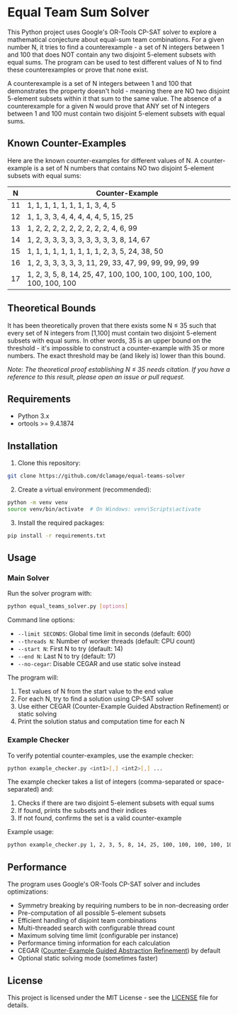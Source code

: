 # Equal Team Sum Solver

This Python project uses Google's OR-Tools CP-SAT solver to explore a mathematical conjecture about equal-sum team combinations. For a given number N, it tries to find a counterexample - a set of N integers between 1 and 100 that does NOT contain any two disjoint 5-element subsets with equal sums. The program can be used to test different values of N to find these counterexamples or prove that none exist.

A counterexample is a set of N integers between 1 and 100 that demonstrates the property doesn't hold - meaning there are NO two disjoint 5-element subsets within it that sum to the same value. The absence of a counterexample for a given N would prove that ANY set of N integers between 1 and 100 must contain two disjoint 5-element subsets with equal sums.

## Known Counter-Examples

Here are the known counter-examples for different values of N. A counter-example is a set of N numbers that contains NO two disjoint 5-element subsets with equal sums:

| N   | Counter-Example |
|-----|---------------------------|
| 11  |1, 1, 1, 1, 1, 1, 1, 1, 3, 4, 5|
| 12  |1, 1, 3, 3, 4, 4, 4, 4, 4, 5, 15, 25|
| 13  |1, 2, 2, 2, 2, 2, 2, 2, 2, 2, 4, 6, 99|
| 14  |1, 2, 3, 3, 3, 3, 3, 3, 3, 3, 3, 8, 14, 67|
| 15  |1, 1, 1, 1, 1, 1, 1, 1, 1, 2, 3, 5, 24, 38, 50|
| 16  |1, 2, 3, 3, 3, 3, 3, 11, 29, 33, 47, 99, 99, 99, 99, 99|
| 17  |1, 2, 3, 5, 8, 14, 25, 47, 100, 100, 100, 100, 100, 100, 100, 100, 100|

## Theoretical Bounds

It has been theoretically proven that there exists some N ≤ 35 such that every set of N integers from [1,100] must contain two disjoint 5-element subsets with equal sums. In other words, 35 is an upper bound on the threshold - it's impossible to construct a counter-example with 35 or more numbers. The exact threshold may be (and likely is) lower than this bound.

*Note: The theoretical proof establishing N ≤ 35 needs citation. If you have a reference to this result, please open an issue or pull request.*

## Requirements

- Python 3.x
- ortools >= 9.4.1874

## Installation

1. Clone this repository:
```bash
git clone https://github.com/dclamage/equal-teams-solver
```

2. Create a virtual environment (recommended):
```bash
python -m venv venv
source venv/bin/activate  # On Windows: venv\Scripts\activate
```

3. Install the required packages:
```bash
pip install -r requirements.txt
```

## Usage

### Main Solver

Run the solver program with:
```bash
python equal_teams_solver.py [options]
```

Command line options:
- `--limit SECONDS`: Global time limit in seconds (default: 600)
- `--threads N`: Number of worker threads (default: CPU count)
- `--start N`: First N to try (default: 14)
- `--end N`: Last N to try (default: 17)
- `--no-cegar`: Disable CEGAR and use static solve instead

The program will:
1. Test values of N from the start value to the end value
2. For each N, try to find a solution using CP-SAT solver
3. Use either CEGAR (Counter-Example Guided Abstraction Refinement) or static solving
4. Print the solution status and computation time for each N

### Example Checker

To verify potential counter-examples, use the example checker:
```bash
python example_checker.py <int1>[,] <int2>[,] ...
```

The example checker takes a list of integers (comma-separated or space-separated) and:
1. Checks if there are two disjoint 5-element subsets with equal sums
2. If found, prints the subsets and their indices
3. If not found, confirms the set is a valid counter-example

Example usage:
```bash
python example_checker.py 1, 2, 3, 5, 8, 14, 25, 100, 100, 100, 100, 100, 100, 100, 100, 100, 100
```

## Performance

The program uses Google's OR-Tools CP-SAT solver and includes optimizations:
- Symmetry breaking by requiring numbers to be in non-decreasing order
- Pre-computation of all possible 5-element subsets
- Efficient handling of disjoint team combinations
- Multi-threaded search with configurable thread count
- Maximum solving time limit (configurable per instance)
- Performance timing information for each calculation
- CEGAR ([Counter-Example Guided Abstraction Refinement](https://en.wikipedia.org/wiki/Counterexample-guided_abstraction_refinement)) by default
- Optional static solving mode (sometimes faster)

## License

This project is licensed under the MIT License - see the [LICENSE](LICENSE) file for details.